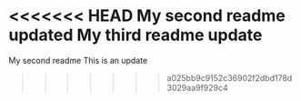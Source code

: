 <<<<<<< HEAD
My second readme updated
My third readme update
=======
My second readme
This is an update
>>>>>>> a025bb9c9152c36902f2dbd178d3029aa9f929c4
